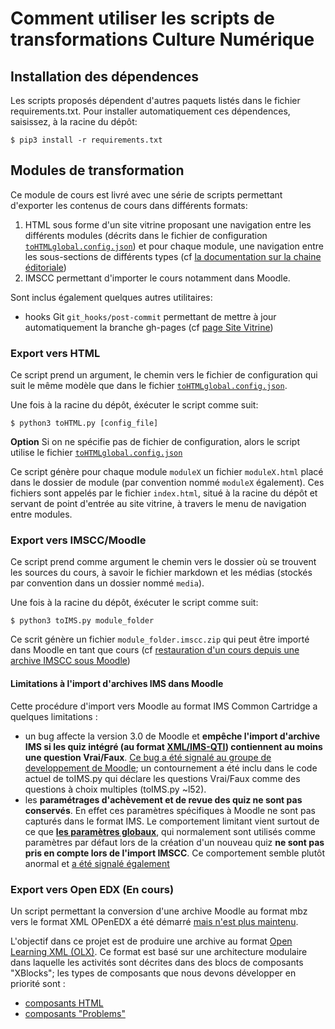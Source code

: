 Comment utiliser les scripts de transformations Culture Numérique
=================================================================
## Installation des dépendences 

Les scripts proposés dépendent d'autres paquets listés dans le fichier requirements.txt. 
Pour installer automatiquement ces dépendences, saisissez, à la racine du dépôt:
```
$ pip3 install -r requirements.txt
```

## Modules de transformation 
Ce module de cours est livré avec une série de scripts permettant d'exporter les contenus
de cours dans différents formats:
1. HTML sous forme d'un site vitrine proposant une navigation entre les différents modules (décrits dans le fichier de configuration [`toHTMLglobal.config.json`](../toHTMLglobal.config.json)) et pour chaque module, une navigation entre les sous-sections de différents types (cf [la documentation sur la chaine éditoriale](chaine_editoriale.md))
2. IMSCC permettant d'importer le cours notamment dans Moodle.

Sont inclus également quelques autres utilitaires:
* hooks Git `git_hooks/post-commit` permettant de mettre à jour automatiquement
la branche gh-pages (cf [page Site Vitrine](staging))

### Export vers HTML

Ce script prend un argument, le chemin vers le fichier de configuration qui suit le même modèle que dans le fichier  [`toHTMLglobal.config.json`](../toHTMLglobal.config.json). 

Une fois à la racine du dépôt, éxécuter le script comme suit:

```
$ python3 toHTML.py [config_file]
```

**Option** Si on ne spécifie pas de fichier de configuration, alors le script utilise le fichier [`toHTMLglobal.config.json`](../toHTMLglobal.config.json)

Ce script génère pour chaque module `moduleX` un fichier `moduleX.html` placé dans le dossier de module (par convention nommé `moduleX` également). Ces fichiers sont appelés par le fichier `index.html`, situé à la racine du dépôt et  servant de point d'entrée au site vitrine, à travers le menu de navigation entre modules.

### Export vers IMSCC/Moodle

Ce script prend comme argument le chemin vers le dossier où se trouvent les sources du cours, à savoir le fichier markdown et les médias (stockés par convention dans un dossier nommé `media`). 

Une fois à la racine du dépôt, éxécuter le script comme suit:
```
$ python3 toIMS.py module_folder
```

Ce scrit génère un fichier `module_folder.imscc.zip` qui peut être importé dans Moodle en tant que cours (cf [restauration d'un cours depuis une archive IMSCC sous Moodle](https://docs.moodle.org/28/en/IMS_Common_Cartridge_import_and_export))

#### Limitations à l'import d'archives IMS dans Moodle

Cette procédure d'import vers Moodle au format IMS Common Cartridge a quelques limitations :

- un bug affecte la version 3.0 de Moodle et **empêche l'import d'archive IMS si les quiz intégré (au format [XML/IMS-QTI](http://www.imsglobal.org/question/qtiv1p2/imsqti_asi_bindv1p2.html#1439623)) contiennent au moins une question Vrai/Faux**. [Ce bug a été signalé au groupe de developpement de Moodle](https://tracker.moodle.org/browse/MDL-53337); un contournement a été inclu dans le code actuel de toIMS.py qui déclare les questions Vrai/Faux comme des questions à choix multiples (toIMS.py ~l52).
- les **paramétrages d'achèvement et de revue des quiz ne sont pas conservés**. En effet ces paramètres spécifiques à Moodle ne sont pas capturés dans le format IMS. Le comportement limitant vient surtout de ce que **[les paramètres globaux](https://docs.moodle.org/29/en/Common_module_settings)**, qui normalement sont utilisés comme paramètres par défaut lors de la création d'un nouveau quiz **ne sont pas pris en compte lors de l'import IMSCC**. Ce comportement semble plutôt anormal et [a été signalé également](https://tracker.moodle.org/browse/MDL-53422)


### Export vers Open EDX (En cours)

Un script permettant la conversion d'une archive Moodle au format mbz vers le format XML OPenEDX a été démarré [mais n'est plus maintenu](https://github.com/mitocw/moodle2edx).

L'objectif dans ce projet est de produire une archive au format [Open Learning XML (OLX)](http://edx-open-learning-xml.readthedocs.org/en/latest). Ce format est basé sur une architecture modulaire dans laquelle les activités sont décrites dans des blocs de composants "XBlocks"; les types de composants que nous devons développer en priorité sont :

- [composants HTML](http://edx-open-learning-xml.readthedocs.org/en/latest/components/html-components.html#html-components)
- [composants "Problems"](http://edx-open-learning-xml.readthedocs.org/en/latest/problem-xml/index.html#problems)

